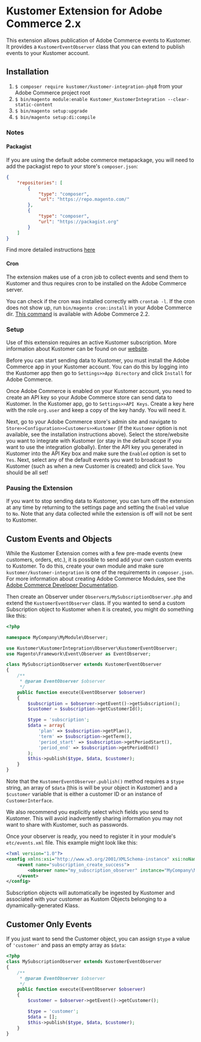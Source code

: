 # Kustomer Extension for Adobe Commerce 2.x
This extension allows publication of Adobe Commerce events to Kustomer. It provides a `KustomerEventObserver` class that you can extend to publish events to your Kustomer account.

## Installation
1. `$ composer require kustomer/kustomer-integration-php8` from your Adobe Commerce project root
2. `$ bin/magento module:enable Kustomer_KustomerIntegration --clear-static-content`
3. `$ bin/magento setup:upgrade`
4. `$ bin/magento setup:di:compile`

### Notes

#### Packagist

If you are using the default adobe commerce metapackage, you will need to add the packagist repo to your store's `composer.json`:
```json
{
    "repositories": [
        {
            "type": "composer",
            "url": "https://repo.magento.com/"
        },
        {
            "type": "composer",
            "url": "https://packagist.org"
        }
    ]
}
```
Find more detailed instructions [here](http://devdocs.magento.com/guides/v2.2/comp-mgr/install-extensions.html)

#### Cron

The extension makes use of a cron job to collect events and send them to Kustomer and thus requires cron to be installed on the Adobe Commerce server.  

You can check if the cron was installed correctly with `crontab -l`.  If the cron does not show up, run `bin/magento cron:install` in your Adobe Commerce dir. [This command](https://devdocs.magento.com/guides/v2.4/config-guide/cli/config-cli-subcommands-cron.html) is available with Adobe Commerce 2.2.

### Setup
Use of this extension requires an active Kustomer subscription. More information about Kustomer can be found on our [website](https://www.kustomer.com).

Before you can start sending data to Kustomer, you must install the Adobe Commerce app in your Kustomer account. You can do this by logging into the Kustomer app then go to `Settings>>App Directory` and click `Install` for Adobe Commerce.

Once Adobe Commerce is enabled on your Kustomer account, you need to create an API key so your Adobe Commerce store can send data to Kustomer. In the Kustomer app, go to `Settings>>API Keys`. Create a key here with the role `org.user` and keep a copy of the key handy. You will need it.

Next, go to your Adobe Commerce store's admin site and navigate to `Store>>Configuration>>Customers>>Kustomer` (if the `Kustomer` option is not available, see the installation instructions above). Select the store/website you want to integrate with Kustomer (or stay in the default scope if you want to use the integration globally). Enter the API key you generated in Kustomer into the API Key box and make sure the `Enabled` option is set to `Yes`. Next, select any of the default events you want to broadcast to Kustomer (such as when a new Customer is created) and click `Save`. You should be all set!

### Pausing the Extension
If you want to stop sending data to Kustomer, you can turn off the extension at any time by returning to the settings page and setting the `Enabled` value to `No`. Note that any data collected while the extension is off will not be sent to Kustomer.  

## Custom Events and Objects
While the Kustomer Extension comes with a few pre-made events (new customers, orders, etc.), it is possible to send add your own custom events to Kustomer. To do this, create your own module and make sure `kustomer/kustomer-integration` is one of the requirements in `composer.json`. For more information about creating Adobe Commerce Modules, see the [Adobe Commerce Developer Documentation](http://devdocs.magento.com/guides/v2.2/extension-dev-guide/bk-extension-dev-guide.html). 

Then create an Observer under `Observers/MySubscriptionObserver.php` and extend the `KustomerEventObserver` class. If you wanted to send a custom Subscription object to Kustomer when it is created, you might do something like this:

```php
<?php

namespace MyCompany\MyModule\Observer;

use Kustomer\KustomerIntegration\Observer\KustomerEventObserver;
use Magento\Framework\Event\Observer as EventObserver;

class MySubscriptionObserver extends KustomerEventObserver
{
    /**
     * @param EventObserver $observer
     */
    public function execute(EventObserver $observer)
    {
        $subscription = $observer->getEvent()->getSubscription();
        $customer = $subscription->getCustomerId();

        $type = 'subscription';
        $data = array(
            'plan' => $subscription->getPlan(),
            'term' => $subscription->getTerm(),
            'period_start' => $subscription->getPeriodStart(),
            'period_end' => $subscription->getPeriodEnd()  
        );
        $this->publish($type, $data, $customer);
    }
}
```
Note that the `KustomerEventObserver.publish()` method requires a `$type` string, an array of `$data` (this is will be your object in Kustomer) and a `$customer` variable that is either a customer ID or an instance of `CustomerInterface`.

We also recommend you explicitly select which fields you send to Kustomer. This will avoid inadvertently sharing information you may not want to share with Kustomer, such as passwords.

Once your observer is ready, you need to register it in your module's `etc/events.xml` file. This example might look like this:

```xml
<?xml version="1.0"?>
<config xmlns:xsi="http://www.w3.org/2001/XMLSchema-instance" xsi:noNamespaceSchemaLocation="urn:magento:framework:Event/etc/events.xsd">
    <event name="subscription_create_success">
        <observer name="my_subscription_observer" instance="MyCompany\MyModule\Observer\MySubscriptionObserver" />
    </event>
</config>
```

Subscription objects will automatically be ingested by Kustomer and associated with your customer as Kustom Objects belonging to a dynamically-generated Klass.

## Customer Only Events
If you just want to send the Customer object, you can assign `$type` a value of `'customer'` and pass an empty array as `$data`:

```php
<?php
class MySubscriptionObserver extends KustomerEventObserver
{
    /**
     * @param EventObserver $observer
     */
    public function execute(EventObserver $observer)
    {
        $customer = $observer->getEvent()->getCustomer();

        $type = 'customer';
        $data = [];
        $this->publish($type, $data, $customer);
    }
}
```
